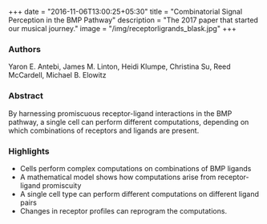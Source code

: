 +++
date = "2016-11-06T13:00:25+05:30"
title = "Combinatorial Signal Perception in the BMP Pathway"
description = "The 2017 paper that started our musical journey."
image = "/img/receptorligrands_blask.jpg"
+++

### Authors
Yaron E. Antebi, James M. Linton, Heidi Klumpe, Christina Su, Reed McCardell, Michael B. Elowitz

### Abstract
By harnessing promiscuous receptor-ligand interactions in the BMP pathway, a single cell can perform different computations, depending on which combinations of receptors and ligands are present.

### Highlights
- Cells perform complex computations on combinations of BMP ligands
- A mathematical model shows how computations arise from receptor-ligand promiscuity
- A single cell type can perform different computations on different ligand pairs
- Changes in receptor profiles can reprogram the computations. 

